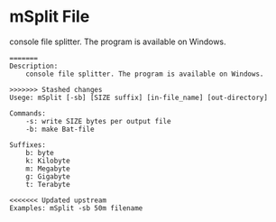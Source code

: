 mSplit File
===========
console file splitter. The program is available on Windows.
```
=======
Description:
	console file splitter. The program is available on Windows.

>>>>>>> Stashed changes
Usege: mSplit [-sb] [SIZE suffix] [in-file_name] [out-directory]

Commands:
	-s: write SIZE bytes per output file
	-b: make Bat-file

Suffixes:
	b: byte
	k: Kilobyte
	m: Megabyte
	g: Gigabyte
	t: Terabyte

<<<<<<< Updated upstream
Examples: mSplit -sb 50m filename
```
